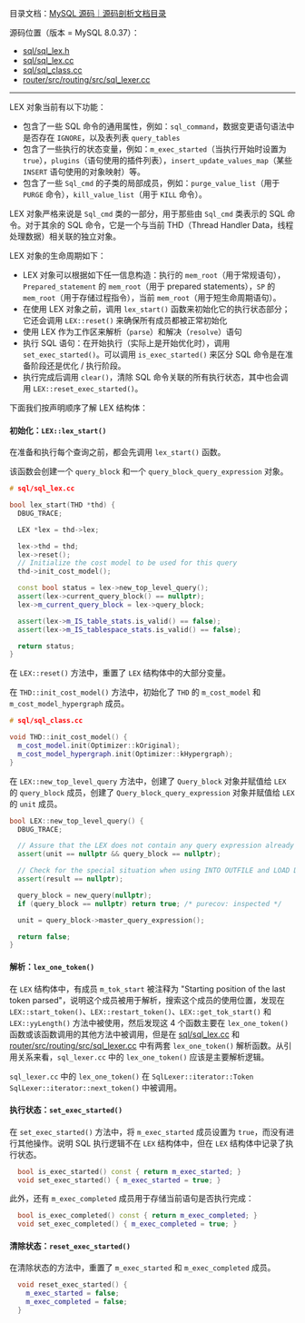 目录文档：[MySQL 源码｜源码剖析文档目录](https://zhuanlan.zhihu.com/p/714761054)

源码位置（版本 = MySQL 8.0.37）：

- [sql/sql_lex.h](https://github.com/mysql/mysql-server/blob/trunk/sql/sql_lex.h)
- [sql/sql_lex.cc](https://github.com/mysql/mysql-server/blob/trunk/sql/sql_lex.cc)
- [sql/sql_class.cc](https://github.com/mysql/mysql-server/blob/trunk/sql/sql_class.cc)
- [router/src/routing/src/sql_lexer.cc](https://github.com/mysql/mysql-server/blob/trunk/router/src/routing/src/sql_lexer.cc)

---

LEX 对象当前有以下功能：

- 包含了一些 SQL 命令的通用属性，例如：`sql_command`，数据变更语句语法中是否存在 `IGNORE`，以及表列表 `query_tables`
- 包含了一些执行的状态变量，例如：`m_exec_started`（当执行开始时设置为`true`），`plugins`（语句使用的插件列表），`insert_update_values_map`（某些 `INSERT` 语句使用的对象映射）等。
- 包含了一些 `Sql_cmd` 的子类的局部成员，例如：`purge_value_list`（用于 `PURGE` 命令），`kill_value_list`（用于 `KILL` 命令）。

LEX 对象严格来说是 `Sql_cmd` 类的一部分，用于那些由 `Sql_cmd` 类表示的 SQL 命令。对于其余的 SQL 命令，它是一个与当前 THD（Thread Handler Data，线程处理数据）相关联的独立对象。

LEX 对象的生命周期如下：

- LEX 对象可以根据如下任一信息构造：执行的 `mem_root`（用于常规语句），`Prepared_statement` 的 `mem_root`（用于 prepared statements），`SP` 的 `mem_root`（用于存储过程指令），当前 `mem_root`（用于短生命周期语句）。
- 在使用 LEX 对象之前，调用 `lex_start()` 函数来初始化它的执行状态部分；它还会调用 `LEX::reset()` 来确保所有成员都被正常初始化
- 使用 LEX 作为工作区来解析（`parse`）和解决（`resolve`）语句
- 执行 SQL 语句：在开始执行（实际上是开始优化时），调用 `set_exec_started()`。可以调用 `is_exec_started()` 来区分 SQL 命令是在准备阶段还是优化 / 执行阶段。
- 执行完成后调用 `clear()`，清除 SQL 命令关联的所有执行状态，其中也会调用 `LEX::reset_exec_started()`。

下面我们按声明顺序了解 LEX 结构体：

#### 初始化：`LEX::lex_start()`

在准备和执行每个查询之前，都会先调用 `lex_start()` 函数。

该函数会创建一个 `query_block` 和一个 `query_block_query_expression` 对象。

```C++
# sql/sql_lex.cc

bool lex_start(THD *thd) {
  DBUG_TRACE;

  LEX *lex = thd->lex;

  lex->thd = thd;
  lex->reset();
  // Initialize the cost model to be used for this query
  thd->init_cost_model();

  const bool status = lex->new_top_level_query();
  assert(lex->current_query_block() == nullptr);
  lex->m_current_query_block = lex->query_block;

  assert(lex->m_IS_table_stats.is_valid() == false);
  assert(lex->m_IS_tablespace_stats.is_valid() == false);

  return status;
}
```

在 `LEX::reset()` 方法中，重置了 `LEX` 结构体中的大部分变量。

在 `THD::init_cost_model()` 方法中，初始化了 `THD` 的 `m_cost_model` 和 `m_cost_model_hypergraph` 成员。

```C++
# sql/sql_class.cc

void THD::init_cost_model() {
  m_cost_model.init(Optimizer::kOriginal);
  m_cost_model_hypergraph.init(Optimizer::kHypergraph);
}
```

在 `LEX::new_top_level_query` 方法中，创建了 `Query_block` 对象并赋值给 `LEX` 的 `query_block` 成员，创建了 `Query_block_query_expression` 对象并赋值给 `LEX` 的 `unit` 成员。

```C++
bool LEX::new_top_level_query() {
  DBUG_TRACE;

  // Assure that the LEX does not contain any query expression already
  assert(unit == nullptr && query_block == nullptr);

  // Check for the special situation when using INTO OUTFILE and LOAD DATA.
  assert(result == nullptr);

  query_block = new_query(nullptr);
  if (query_block == nullptr) return true; /* purecov: inspected */

  unit = query_block->master_query_expression();

  return false;
}
```

#### 解析：`lex_one_token()`

在 `LEX` 结构体中，有成员 `m_tok_start` 被注释为 "Starting position of the last token parsed"，说明这个成员被用于解析，搜索这个成员的使用位置，发现在 `LEX::start_token()`、`LEX::restart_token()`、`LEX::get_tok_start()` 和 `LEX::yyLength()` 方法中被使用，然后发现这 4 个函数主要在 `lex_one_token()` 函数或该函数调用的其他方法中被调用，但是在 [sql/sql_lex.cc](https://github.com/mysql/mysql-server/blob/trunk/sql/sql_lex.cc) 和 [router/src/routing/src/sql_lexer.cc](https://github.com/mysql/mysql-server/blob/trunk/router/src/routing/src/sql_lexer.cc) 中有两套 `lex_one_token()` 解析函数。从引用关系来看，`sql_lexer.cc` 中的 `lex_one_token()` 应该是主要解析逻辑。

`sql_lexer.cc` 中的 `lex_one_token()` 在 `SqlLexer::iterator::Token SqlLexer::iterator::next_token()` 中被调用。

#### 执行状态：`set_exec_started()`

在 `set_exec_started()` 方法中，将 `m_exec_started` 成员设置为 `true`，而没有进行其他操作。说明 SQL 执行逻辑不在 `LEX` 结构体中，但在 `LEX` 结构体中记录了执行状态。

```C++
  bool is_exec_started() const { return m_exec_started; }
  void set_exec_started() { m_exec_started = true; }
```

此外，还有 `m_exec_completed` 成员用于存储当前语句是否执行完成：

```C++
  bool is_exec_completed() const { return m_exec_completed; }
  void set_exec_completed() { m_exec_completed = true; }
```

#### 清除状态：`reset_exec_started()`

在清除状态的方法中，重置了 `m_exec_started` 和 `m_exec_completed` 成员。

```C++
  void reset_exec_started() {
    m_exec_started = false;
    m_exec_completed = false;
  }
```

